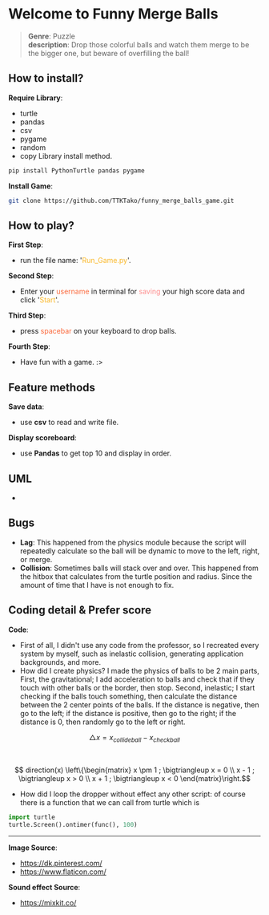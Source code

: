 # Welcome to Funny Merge Balls
> **Genre**: Puzzle\
> **description**: Drop those colorful balls and watch them merge to be the bigger one, but beware of overfilling the ball!


## How to install?

**Require Library**:
- turtle
- pandas
- csv
- pygame
- random
- copy
Library install method.
```bash
pip install PythonTurtle pandas pygame
```

**Install Game**:
```bash
git clone https://github.com/TTKTako/funny_merge_balls_game.git
```


## How to play?

**First Step**:
- run the file name: '<font color="#fab727">Run_Game.py</font>'.

**Second Step**:
- Enter your <font color="#fb683b">username</font> in terminal for <font color="#fe8e8e">saving</font> your high score data and click '<font color="#fab727">Start</font>'.

**Third Step**:
- press <font color="#fb683b">spacebar</font> on your keyboard to drop balls.

**Fourth Step**:
- Have fun with a game. :>


## Feature methods

**Save data**:
- use **csv** to read and write file.

**Display scoreboard**:
- use **Pandas** to get top 10 and display in order.


## UML
-


## Bugs
- **Lag**: This happened from the physics module because the script will repeatedly calculate so the ball will be dynamic to move to the left, right, or merge.
- **Collision**: Sometimes balls will stack over and over. This happened from the hitbox that calculates from the turtle position and radius. Since the amount of time that I have is not enough to fix.


## Coding detail & Prefer score
**Code**:
- First of all, I didn't use any code from the professor, so I recreated every system by myself, such as inelastic collision, generating application backgrounds, and more.
- How did I create physics? I made the physics of balls to be 2 main parts, First, the gravitational; I add acceleration to balls and check that if they touch with other balls or the border, then stop. Second, inelastic; I start checking if the balls touch something, then calculate the distance between the 2 center points of the balls. If the distance is negative, then go to the left; if the distance is positive, then go to the right; if the distance is 0, then randomly go to the left or right.

```math
 \bigtriangleup x = x_{collideball} - x_{checkball}
```

<br>

```math
 direction(x) \left\{\begin{matrix} x \pm 1    ;    \bigtriangleup x = 0
 \\ x - 1    ;    \bigtriangleup x > 0
 \\ x + 1    ;    \bigtriangleup x < 0
\end{matrix}\right.
```

- How did I loop the dropper without effect any other script: of course there is a function that we can call from turtle which is

```py
import turtle
turtle.Screen().ontimer(func(), 100)
```


---


**Image Source**:
- https://dk.pinterest.com/
- https://www.flaticon.com/

**Sound effect Source**:
- https://mixkit.co/